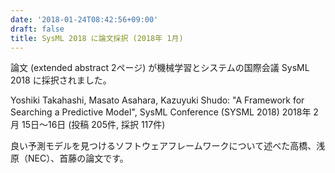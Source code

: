 ```yaml
---
date: '2018-01-24T08:42:56+09:00'
draft: false
title: SysML 2018 に論文採択 (2018年 1月)
---
```


論文 (extended abstract 2ページ) が機械学習とシステムの国際会議 SysML 2018 に採択されました。

Yoshiki Takahashi, Masato Asahara, Kazuyuki Shudo: "A Framework for Searching a Predictive Model", SysML Conference (SYSML 2018) 2018年 2月 15日～16日 (投稿 205件, 採択 117件)

良い予測モデルを見つけるソフトウェアフレームワークについて述べた高橋、浅原（NEC）、首藤の論文です。
